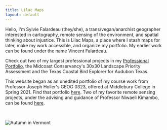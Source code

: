 ```yaml
---
title: Lilac Maps
layout: default
---
```


Hello, I'm Sylvie Falardeau (they/she), a trans/vegan/anarchist geographer interested in cartography, remote sensing of the environment, and spatial thinking about injustice. This is Lilac Maps, a place where I stash maps for later, make my work accessible, and organize my portfolio. My earlier work can be found under the name Vincent Falardeau.

Check out two of my largest professional projects in my [Professional Portfolio](professional.md), the Midcoast Conservancy's 30x30 Landscape Priority Assessment and the Texas Coastal Bird Explorer for Audubon Texas.

This website began as an unedited portfolio of my course work from Professor Joseph Holler's GEOG 0323, offered at Middlebury College in Spring 2021. Find that portfolio [here](opensource.html). Two of my favorite remote sensing projects, under the advising and guidance of Professor Niwaeli Kimambo, can be found [here](remote.html).

&ensp;

![Autumn in Vermont](portfolio/vergennes.jpg)
